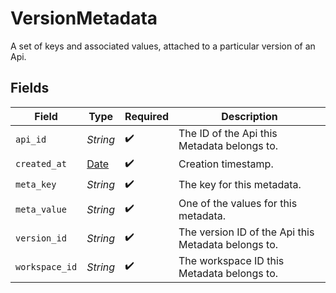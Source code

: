 # VersionMetadata

A set of keys and associated values, attached to a particular version of an Api.


## Fields

| Field                                                                | Type                                                                 | Required                                                             | Description                                                          |
| -------------------------------------------------------------------- | -------------------------------------------------------------------- | -------------------------------------------------------------------- | -------------------------------------------------------------------- |
| `api_id`                                                             | *String*                                                             | :heavy_check_mark:                                                   | The ID of the Api this Metadata belongs to.                          |
| `created_at`                                                         | [Date](https://ruby-doc.org/stdlib-2.6.1/libdoc/date/rdoc/Date.html) | :heavy_check_mark:                                                   | Creation timestamp.                                                  |
| `meta_key`                                                           | *String*                                                             | :heavy_check_mark:                                                   | The key for this metadata.                                           |
| `meta_value`                                                         | *String*                                                             | :heavy_check_mark:                                                   | One of the values for this metadata.                                 |
| `version_id`                                                         | *String*                                                             | :heavy_check_mark:                                                   | The version ID of the Api this Metadata belongs to.                  |
| `workspace_id`                                                       | *String*                                                             | :heavy_check_mark:                                                   | The workspace ID this Metadata belongs to.                           |